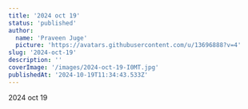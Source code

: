 ```yaml
---
title: '2024 oct 19'
status: 'published'
author:
  name: 'Praveen Juge'
  picture: 'https://avatars.githubusercontent.com/u/13696888?v=4'
slug: '2024-oct-19'
description: ''
coverImage: '/images/2024-oct-19-I0MT.jpg'
publishedAt: '2024-10-19T11:34:43.533Z'
---
```


2024 oct 19